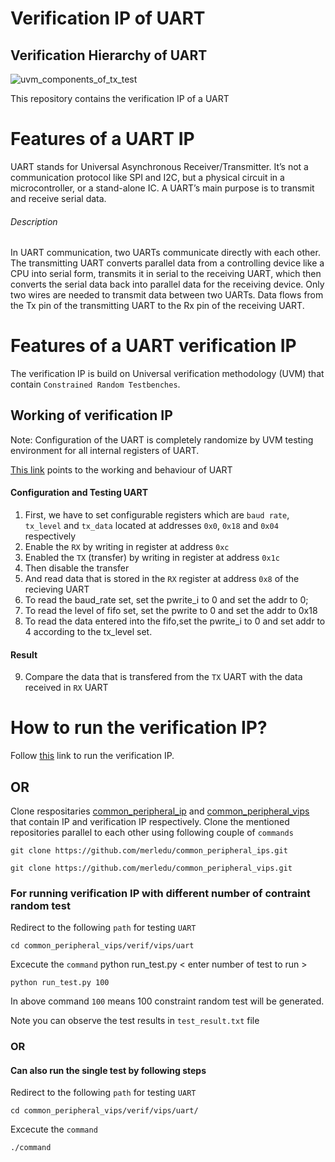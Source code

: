 # Verification IP of UART

## Verification Hierarchy of UART
![uvm_components_of_tx_test](https://user-images.githubusercontent.com/42897240/170076067-cf450306-4bc4-4271-a9d8-0e226c759fbb.png)


This repository contains the verification IP of a UART


# Features of a UART IP

UART stands for Universal Asynchronous Receiver/Transmitter. It’s not a communication protocol like SPI and I2C, but a physical circuit in a microcontroller, or a stand-alone IC. A UART’s main purpose is to transmit and receive serial data.

###### Description

In UART communication, two UARTs communicate directly with each other. The transmitting UART converts parallel data from a controlling device like a CPU into serial form, transmits it in serial to the receiving UART, which then converts the serial data back into parallel data for the receiving device. Only two wires are needed to transmit data between two UARTs. Data flows from the Tx pin of the transmitting UART to the Rx pin of the receiving UART.

# Features of a UART verification IP

The verification IP is build on Universal verification methodology (UVM) that contain `Constrained Random Testbenches`.

## Working of verification IP

Note: Configuration of the UART is completely randomize by UVM testing environment for all internal registers of UART.

[This link](https://www.circuitbasics.com/basics-uart-communication/#:~:text=UART%20stands%20for%20Universal%20Asynchronous,transmit%20and%20receive%20serial%20data) points to the working and behaviour of UART

#### Configuration and Testing UART

1. First, we have to set configurable registers which are `baud rate`, `tx_level` and `tx_data` located at addresses `0x0`, `0x18` and `0x04` respectively
2. Enable the `RX` by writing in register at address `0xc`
3. Enabled the `TX` (transfer) by writing in register at address `0x1c`
4. Then disable the transfer
5. And read data that is stored in the `RX` register at address `0x8` of the recieving UART
6. To read the baud_rate set, set the pwrite_i to 0 and set the addr to 0;
7. To read the level of fifo set, set the pwrite to 0 and set the addr to 0x18
8. To read the data entered into the fifo,set the pwrite_i to 0 and set addr to 4 according to the tx_level set.

#### Result

9. Compare the data that is transfered from the `TX` UART with the data received in `RX` UART

# How to run the verification IP?

Follow [this](https://github.com/merledu/common_peripheral_vips) link to run the verification IP.

## OR

Clone respositaries [common_peripheral_ip](https://github.com/merledu/common_peripheral_ips) and [common_peripheral_vips](https://github.com/merledu/common_peripheral_vips) that contain IP and verification IP respectively. Clone the mentioned repositories parallel to each other using following couple of `commands`

```
git clone https://github.com/merledu/common_peripheral_ips.git
```
```
git clone https://github.com/merledu/common_peripheral_vips.git
```

### For running verification IP with different number of contraint random test
Redirect to the following `path` for testing `UART`
```
cd common_peripheral_vips/verif/vips/uart
```

Excecute the `command` python run_test.py < enter number of test to run >

```
python run_test.py 100
```

In above command `100` means 100 constraint random test will be generated.

Note you can observe the test results in `test_result.txt` file

### OR

#### Can also run the single test by following steps

Redirect to the following `path` for testing `UART`
```
cd common_peripheral_vips/verif/vips/uart/
```
Excecute the `command`
```
./command
```
